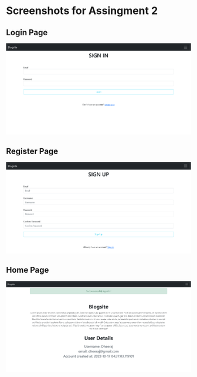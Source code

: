 # Screenshots for Assingment 2

## Login Page

![Alt text](/Assignments/Dheeraj/Assignment-2/Screenshots/Login.png?raw=true)

## Register Page

![Alt text](/Assignments/Dheeraj/Assignment-2/Screenshots/Register.png?raw=true)

## Home Page

![Alt text](/Assignments/Dheeraj/Assignment-2/Screenshots/Home.png?raw=true)
